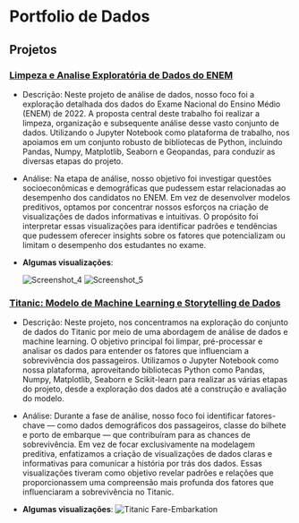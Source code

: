 # Portfolio de Dados


## Projetos
### [Limpeza e Analise Exploratória de Dados do ENEM](https://github.com/lureba/Enem-EDA-PT-BR)
- Descrição: Neste projeto de análise de dados, nosso foco foi a exploração detalhada dos dados do Exame Nacional do Ensino Médio (ENEM) de 2022. A proposta central deste trabalho foi realizar a limpeza, organização e subsequente análise desse vasto conjunto de dados. Utilizando o Jupyter Notebook como plataforma de trabalho, nos apoiamos em um conjunto robusto de bibliotecas de Python, incluindo Pandas, Numpy, Matplotlib, Seaborn e Geopandas, para conduzir as diversas etapas do projeto.
- Análise: Na etapa de análise, nosso objetivo foi investigar questões socioeconômicas e demográficas que pudessem estar relacionadas ao desempenho dos candidatos no ENEM. Em vez de desenvolver modelos preditivos, optamos por concentrar nossos esforços na criação de visualizações de dados informativas e intuitivas. O propósito foi interpretar essas visualizações para identificar padrões e tendências que pudessem oferecer insights sobre os fatores que potencializam ou limitam o desempenho dos estudantes no exame.
- **Algumas visualizações**:


  ![Screenshot_4](https://github.com/user-attachments/assets/cebfe15e-ec10-4dbc-9d58-a461a8aba80b)
  ![Screenshot_5](https://github.com/user-attachments/assets/cbb01771-8d2f-4966-b540-d3824895dad4)

### [Titanic: Modelo de Machine Learning e Storytelling de Dados](https://github.com/lureba/Titanic-PTBR)
- Descrição: Neste projeto, nos concentramos na exploração do conjunto de dados do Titanic por meio de uma abordagem de análise de dados e machine learning. O objetivo principal foi limpar, pré-processar e analisar os dados para entender os fatores que influenciam a sobrevivência dos passageiros. Utilizamos o Jupyter Notebook como nossa plataforma, aproveitando bibliotecas Python como Pandas, Numpy, Matplotlib, Seaborn e Scikit-learn para realizar as várias etapas do projeto, desde a exploração dos dados até a construção e avaliação do modelo.

- Análise: Durante a fase de análise, nosso foco foi identificar fatores-chave — como dados demográficos dos passageiros, classe do bilhete e porto de embarque — que contribuíram para as chances de sobrevivência. Em vez de focar exclusivamente na modelagem preditiva, enfatizamos a criação de visualizações de dados claras e informativas para comunicar a história por trás dos dados. Essas visualizações tiveram como objetivo revelar padrões e relações que proporcionassem uma compreensão mais profunda dos fatores que influenciaram a sobrevivência no Titanic.
  
- **Algumas visualizações**:
![Titanic Fare-Embarkation](https://github.com/user-attachments/assets/287fc8ee-3ae0-4d8b-ba78-05f5c791c01f)
